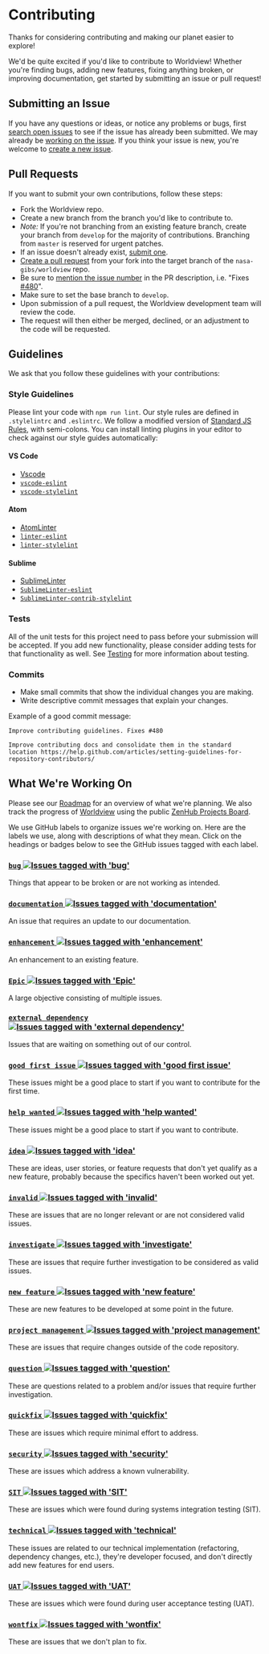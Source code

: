 # Contributing

Thanks for considering contributing and making our planet easier to explore!

We'd be quite excited if you'd like to contribute to Worldview! Whether you're
finding bugs, adding new features, fixing anything broken, or improving
documentation, get started by submitting an issue or pull request!

## Submitting an Issue

If you have any questions or ideas, or notice any problems or bugs, first
[search open issues](https://github.com/nasa-gibs/worldview/issues) to see if
the issue has already been submitted. We may already be
[working on the issue](#what-were-working-on). If you think your issue is new,
you're welcome to [create a new issue](https://github.com/nasa-gibs/worldview/issues/new).

## Pull Requests

If you want to submit your own contributions, follow these steps:

* Fork the Worldview repo.
* Create a new branch from the branch you'd like to contribute to.
* *Note:* If you're not branching from an existing feature branch, create your branch from `develop` for the majority of contributions. Branching from `master` is reserved for urgent patches.
* If an issue doesn't already exist, [submit one](#submitting-an-issue).
* [Create a pull request](https://help.github.com/articles/creating-a-pull-request/) from your fork into the target branch of the `nasa-gibs/worldview` repo.
* Be sure to [mention the issue number](https://help.github.com/articles/closing-issues-using-keywords/) in the PR description, i.e. "Fixes [#480](https://github.com/nasa-gibs/worldview/issues/480)".
* Make sure to set the base branch to `develop`.
* Upon submission of a pull request, the Worldview development team will review the code.
* The request will then either be merged, declined, or an adjustment to the code will be requested.

## Guidelines

We ask that you follow these guidelines with your contributions:

### Style Guidelines

Please lint your code with `npm run lint`. Our style rules are defined in
`.stylelintrc` and `.eslintrc`. We follow a modified version of
[Standard JS Rules](https://github.com/standard/standard#the-rules), with
semi-colons. You can install linting plugins in your editor to check against
our style guides automatically:

#### VS Code

* [Vscode](https://code.visualstudio.com/)
* [`vscode-eslint`](https://github.com/microsoft/vscode-eslint)
* [`vscode-stylelint`](https://github.com/stylelint/vscode-stylelint)

#### Atom

* [AtomLinter](https://atomlinter.github.io/)
* [`linter-eslint`](https://atom.io/packages/linter-eslint)
* [`linter-stylelint`](https://atom.io/packages/linter-stylelint)

#### Sublime

* [SublimeLinter](http://www.sublimelinter.com/en/latest/)
* [`SublimeLinter-eslint`](https://github.com/roadhump/SublimeLinter-eslint)
* [`SublimeLinter-contrib-stylelint`](https://github.com/kungfusheep/SublimeLinter-contrib-stylelint)

### Tests

All of the unit tests for this project need to pass before your submission will
be accepted. If you add new functionality, please consider adding tests for that
functionality as well. See [Testing](doc/testing.md) for more information about
testing.

### Commits

* Make small commits that show the individual changes you are making.
* Write descriptive commit messages that explain your changes.

Example of a good commit message:

```
Improve contributing guidelines. Fixes #480

Improve contributing docs and consolidate them in the standard location https://help.github.com/articles/setting-guidelines-for-repository-contributors/
```

## What We're Working On

Please see our [Roadmap](https://github.com/nasa-gibs/worldview/projects/7) for
an overview of what we're planning. We also track the progress of [Worldview](https://github.com/nasa-gibs/worldview)
using the public [ZenHub Projects Board](https://app.zenhub.com/workspaces/worldview-591b38dffb1c761edb0bc54a/board).

We use GitHub labels to organize issues we're working on. Here are the labels
we use, along with descriptions of what they mean. Click on the headings or badges below to see the GitHub issues tagged with each label.

### [`bug` ![Issues tagged with 'bug'](https://img.shields.io/github/issues-raw/nasa-gibs/worldview/bug.svg)](https://github.com/nasa-gibs/worldview/issues?q=is%3Aopen+is%3Aissue+label%3Abug)

Things that appear to be broken or are not working as intended.

### [`documentation` ![Issues tagged with 'documentation' ](https://img.shields.io/github/issues-raw/nasa-gibs/worldview/documentation.svg)](https://github.com/nasa-gibs/worldview/issues?q=is%3Aopen+is%3Aissue+label%3Adocumentation)

An issue that requires an update to our documentation.

### [`enhancement` ![Issues tagged with 'enhancement' ](https://img.shields.io/github/issues-raw/nasa-gibs/worldview/enhancement.svg)](https://github.com/nasa-gibs/worldview/issues?q=is%3Aopen+is%3Aissue+label%3Aenhancement)

An enhancement to an existing feature.

### [`Epic` ![Issues tagged with 'Epic' ](https://img.shields.io/github/issues-raw/nasa-gibs/worldview/Epic.svg)](https://github.com/nasa-gibs/worldview/issues?q=is%3Aopen+is%3Aissue+label%3AEpic)

A large objective consisting of multiple issues.

### [`external dependency` ![Issues tagged with 'external dependency'](https://img.shields.io/github/issues-raw/nasa-gibs/worldview/external%20dependency.svg)](https://github.com/nasa-gibs/worldview/issues?q=is%3Aopen%20is%3Aissue%20label%3A%22external%20dependency%22)

Issues that are waiting on something out of our control.

### [`good first issue` ![Issues tagged with 'good first issue'](https://img.shields.io/github/issues-raw/nasa-gibs/worldview/good%20first%20issue.svg)](https://github.com/nasa-gibs/worldview/issues?q=is%3Aopen+is%3Aissue+label%3A%22good%20first%20issue%22)

These issues might be a good place to start if you want to contribute for the first time.

### [`help wanted` ![Issues tagged with 'help wanted'](https://img.shields.io/github/issues-raw/nasa-gibs/worldview/help%20wanted.svg)](https://github.com/nasa-gibs/worldview/issues?q=is%3Aopen+is%3Aissue+label%3A%22help%20wanted%22)

These issues might be a good place to start if you want to contribute.

### [`idea` ![Issues tagged with 'idea'](https://img.shields.io/github/issues-raw/nasa-gibs/worldview/idea.svg)](https://github.com/nasa-gibs/worldview/issues?q=is%3Aopen+is%3Aissue+label%3Aidea)

These are ideas, user stories, or feature requests that don't yet qualify as a new feature, probably because the specifics haven't been worked out yet.

### [`invalid` ![Issues tagged with 'invalid'](https://img.shields.io/github/issues-raw/nasa-gibs/worldview/invalid.svg)](https://github.com/nasa-gibs/worldview/issues?q=is%3Aopen+is%3Aissue+label%3Ainvalid)

These are issues that are no longer relevant or are not considered valid issues.

### [`investigate` ![Issues tagged with 'investigate'](https://img.shields.io/github/issues-raw/nasa-gibs/worldview/investigate.svg)](https://github.com/nasa-gibs/worldview/issues?q=is%3Aopen+is%3Aissue+label%3Ainvestigate)

These are issues that require further investigation to be considered as valid issues.

### [`new feature` ![Issues tagged with 'new feature'](https://img.shields.io/github/issues-raw/nasa-gibs/worldview/new%20feature.svg)](https://github.com/nasa-gibs/worldview/issues?q=is%3Aopen+is%3Aissue+label%3A%22new%20feature%22)

These are new features to be developed at some point in the future.

### [`project management` ![Issues tagged with 'project management'](https://img.shields.io/github/issues-raw/nasa-gibs/worldview/project%20management.svg)](https://github.com/nasa-gibs/worldview/issues?q=is%3Aopen+is%3Aissue+label%3A%22project%20management%22)

These are issues that require changes outside of the code repository.

### [`question` ![Issues tagged with 'question'](https://img.shields.io/github/issues-raw/nasa-gibs/worldview/question.svg)](https://github.com/nasa-gibs/worldview/issues?q=is%3Aopen+is%3Aissue+label%3Aquestion)

These are questions related to a problem and/or issues that require further investigation.

### [`quickfix` ![Issues tagged with 'quickfix'](https://img.shields.io/github/issues-raw/nasa-gibs/worldview/quickfix.svg)](https://github.com/nasa-gibs/worldview/issues?q=is%3Aopen+is%3Aissue+label%3Aquickfix)

These are issues which require minimal effort to address.

### [`security` ![Issues tagged with 'security'](https://img.shields.io/github/issues-raw/nasa-gibs/worldview/security.svg)](https://github.com/nasa-gibs/worldview/issues?q=is%3Aopen+is%3Aissue+label%3Asecurity)

These are issues which address a known vulnerability.

### [`SIT` ![Issues tagged with 'SIT'](https://img.shields.io/github/issues-raw/nasa-gibs/worldview/SIT.svg)](https://github.com/nasa-gibs/worldview/issues?q=is%3Aopen+is%3Aissue+label%3ASIT)

These are issues which were found during systems integration testing (SIT).

### [`technical` ![Issues tagged with 'technical'](https://img.shields.io/github/issues-raw/nasa-gibs/worldview/technical.svg)](https://github.com/nasa-gibs/worldview/issues?q=is%3Aopen+is%3Aissue+label%3Atechnical)

These issues are related to our technical implementation (refactoring, dependency changes, etc.), they're developer focused, and don't directly add new features for end users.

### [`UAT` ![Issues tagged with 'UAT'](https://img.shields.io/github/issues-raw/nasa-gibs/worldview/UAT.svg)](https://github.com/nasa-gibs/worldview/issues?q=is%3Aopen+is%3Aissue+label%3AUAT)

These are issues which were found during user acceptance testing (UAT).

### [`wontfix` ![Issues tagged with 'wontfix'](https://img.shields.io/github/issues-raw/nasa-gibs/worldview/wontfix.svg)](https://github.com/nasa-gibs/worldview/issues?q=is%3Aopen+is%3Aissue+label%3Awontfix)

These are issues that we don't plan to fix.
